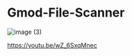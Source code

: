 # Gmod-File-Scanner

![image (3)](https://user-images.githubusercontent.com/62381889/216789557-451fa6f5-7b3a-49e7-8d32-58032940de5d.jpg)

https://youtu.be/wZ_6SxqMnec
